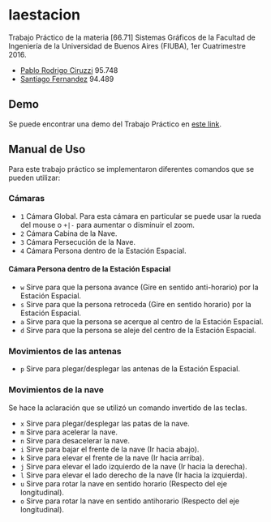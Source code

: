 # laestacion

Trabajo Práctico de la materia [66.71] Sistemas Gráficos de la Facultad de Ingeniería de la Universidad de Buenos Aires (FIUBA), 1er Cuatrimestre 2016.

* [Pablo Rodrigo Ciruzzi](https://github.com/pciruzzi) 95.748
* [Santiago Fernandez](https://github.com/sfernandez11) 94.489

## Demo

Se puede encontrar una demo del Trabajo Práctico en [este link](https://www.youtube.com/watch?v=llss52iFhv8).

## Manual de Uso

Para este trabajo práctico se implementaron diferentes comandos que se pueden utilizar:

### Cámaras

- `1` Cámara Global. Para esta cámara en particular se puede usar la rueda del mouse o `+|-` para aumentar o disminuir el zoom.
- `2` Cámara Cabina de la Nave.
- `3` Cámara Persecución de la Nave.
- `4` Cámara Persona dentro de la Estación Espacial.

#### Cámara Persona dentro de la Estación Espacial

- `w` Sirve para que la persona avance (Gire en sentido anti-horario) por la Estación Espacial.
- `s` Sirve para que la persona retroceda (Gire en sentido horario) por la Estación Espacial.
- `a` Sirve para que la persona se acerque al centro de la Estación Espacial.
- `d` Sirve para que la persona se aleje del centro de la Estación Espacial.

### Movimientos de las antenas

- `p` Sirve para plegar/desplegar las antenas de la Estación Espacial.

### Movimientos de la nave

Se hace la aclaración que se utilizó un comando invertido de las teclas.

- `x` Sirve para plegar/desplegar las patas de la nave.
- `m` Sirve para acelerar la nave.
- `n` Sirve para desacelerar la nave.
- `i` Sirve para bajar el frente de la nave (Ir hacia abajo).
- `k` Sirve para elevar el frente de la nave (Ir hacia arriba).
- `j` Sirve para elevar el lado izquierdo de la nave (Ir hacia la derecha).
- `l` Sirve para elevar el lado derecho de la nave (Ir hacia la izquierda).
- `u` Sirve para rotar la nave en sentido horario (Respecto del eje longitudinal).
- `o` Sirve para rotar la nave en sentido antihorario (Respecto del eje longitudinal).
